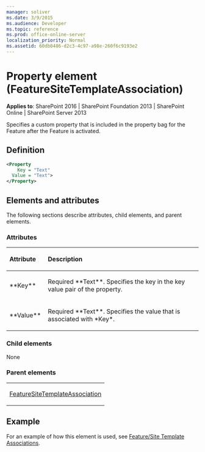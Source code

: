 ```yaml
---
manager: soliver
ms.date: 3/9/2015
ms.audience: Developer
ms.topic: reference
ms.prod: office-online-server
localization_priority: Normal
ms.assetid: 60db0486-d2c3-4c97-a98e-260f6c9193e2
---
```


# Property element (FeatureSiteTemplateAssociation)

**Applies to**: SharePoint 2016 | SharePoint Foundation 2013 | SharePoint Online | SharePoint Server 2013

Specifies a custom property that is included in the property bag for the Feature after the Feature is activated.

## Definition

```XML
<Property
    Key = "Text"
  Value = "Text">
</Property>
```

## Elements and attributes

The following sections describe attributes, child elements, and parent elements.

### Attributes

<table>
<colgroup>
<col width="20%" />
<col width="80%" />
</colgroup>
<thead>
<tr class="header">
<th align="left"><p>Attribute</p></th>
<th align="left"><p>Description</p></th>
</tr>
</thead>
<tbody>
<tr class="odd">
<td align="left"><p>**Key**</p></td>
<td align="left"><p>Required **Text**. Specifies the key in the key value pair of the property.</p></td>
</tr>
<tr class="even">
<td align="left"><p>**Value**</p></td>
<td align="left"><p>Required **Text**. Specifies the value that is associated with *Key*.</p></td>
</tr>
</tbody>
</table>

### Child elements

None

### Parent elements

<table>
<colgroup>
<col width="100%" />
</colgroup>
<tbody>
<tr class="odd">
<td align="left"><p><a href="featuresitetemplateassociation-element-featuresitetemplateassociation.md">FeatureSiteTemplateAssociation</a></p></td>
</tr>
</tbody>
</table>

## Example

For an example of how this element is used, see [Feature/Site Template Associations](feature-site-template-associations.md).








